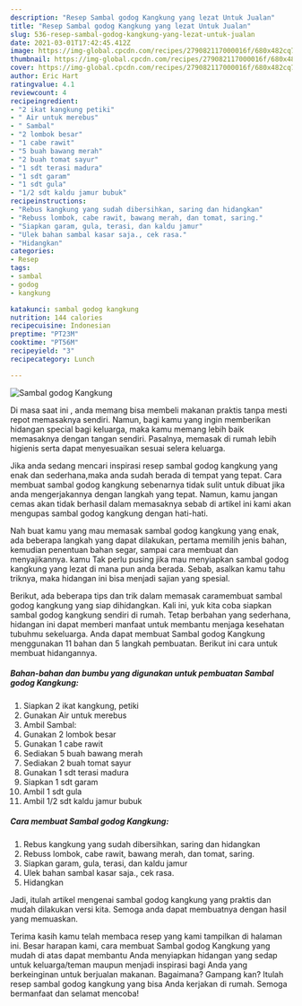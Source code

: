 ```yaml
---
description: "Resep Sambal godog Kangkung yang lezat Untuk Jualan"
title: "Resep Sambal godog Kangkung yang lezat Untuk Jualan"
slug: 536-resep-sambal-godog-kangkung-yang-lezat-untuk-jualan
date: 2021-03-01T17:42:45.412Z
image: https://img-global.cpcdn.com/recipes/279082117000016f/680x482cq70/sambal-godog-kangkung-foto-resep-utama.jpg
thumbnail: https://img-global.cpcdn.com/recipes/279082117000016f/680x482cq70/sambal-godog-kangkung-foto-resep-utama.jpg
cover: https://img-global.cpcdn.com/recipes/279082117000016f/680x482cq70/sambal-godog-kangkung-foto-resep-utama.jpg
author: Eric Hart
ratingvalue: 4.1
reviewcount: 4
recipeingredient:
- "2 ikat kangkung petiki"
- " Air untuk merebus"
- " Sambal"
- "2 lombok besar"
- "1 cabe rawit"
- "5 buah bawang merah"
- "2 buah tomat sayur"
- "1 sdt terasi madura"
- "1 sdt garam"
- "1 sdt gula"
- "1/2 sdt kaldu jamur bubuk"
recipeinstructions:
- "Rebus kangkung yang sudah dibersihkan, saring dan hidangkan"
- "Rebuss lombok, cabe rawit, bawang merah, dan tomat, saring."
- "Siapkan garam, gula, terasi, dan kaldu jamur"
- "Ulek bahan sambal kasar saja., cek rasa."
- "Hidangkan"
categories:
- Resep
tags:
- sambal
- godog
- kangkung

katakunci: sambal godog kangkung 
nutrition: 144 calories
recipecuisine: Indonesian
preptime: "PT23M"
cooktime: "PT56M"
recipeyield: "3"
recipecategory: Lunch

---
```



![Sambal godog Kangkung](https://img-global.cpcdn.com/recipes/279082117000016f/680x482cq70/sambal-godog-kangkung-foto-resep-utama.jpg)

Di masa  saat ini , anda memang bisa membeli makanan praktis tanpa mesti repot memasaknya sendiri. Namun, bagi kamu yang ingin memberikan hidangan special bagi keluarga, maka kamu memang lebih baik memasaknya dengan tangan sendiri. Pasalnya, memasak di rumah lebih higienis serta dapat menyesuaikan sesuai selera keluarga.

Jika anda sedang mencari inspirasi resep sambal godog kangkung yang enak dan sederhana,maka anda sudah berada di tempat yang tepat. Cara membuat sambal godog kangkung  sebenarnya tidak sulit untuk dibuat jika anda mengerjakannya dengan langkah yang tepat. Namun, kamu jangan cemas akan tidak berhasil dalam memasaknya 
sebab di artikel ini kami akan mengupas sambal godog kangkung dengan hati-hati.  



Nah buat kamu yang mau memasak sambal godog kangkung yang enak, ada beberapa langkah yang dapat dilakukan, pertama memilih jenis bahan, kemudian penentuan bahan segar, sampai cara membuat dan menyajikannya. kamu Tak perlu pusing jika mau menyiapkan sambal godog kangkung yang lezat di mana pun anda berada. Sebab, asalkan kamu  tahu triknya, maka hidangan ini bisa menjadi sajian yang spesial.

Berikut, ada beberapa tips dan trik dalam memasak caramembuat sambal godog kangkung yang siap dihidangkan. Kali ini, yuk kita coba siapkan sambal godog kangkung sendiri di rumah. Tetap berbahan yang sederhana, hidangan ini dapat memberi manfaat untuk membantu menjaga kesehatan tubuhmu sekeluarga. Anda dapat membuat Sambal godog Kangkung menggunakan 11 bahan dan 5 langkah pembuatan. Berikut ini cara untuk membuat hidangannya.

<!--inarticleads1-->

##### Bahan-bahan dan bumbu yang digunakan untuk pembuatan Sambal godog Kangkung:

1. Siapkan 2 ikat kangkung, petiki
1. Gunakan  Air untuk merebus
1. Ambil  Sambal:
1. Gunakan 2 lombok besar
1. Gunakan 1 cabe rawit
1. Sediakan 5 buah bawang merah
1. Sediakan 2 buah tomat sayur
1. Gunakan 1 sdt terasi madura
1. Siapkan 1 sdt garam
1. Ambil 1 sdt gula
1. Ambil 1/2 sdt kaldu jamur bubuk




<!--inarticleads2-->

##### Cara membuat Sambal godog Kangkung:

1. Rebus kangkung yang sudah dibersihkan, saring dan hidangkan
1. Rebuss lombok, cabe rawit, bawang merah, dan tomat, saring.
1. Siapkan garam, gula, terasi, dan kaldu jamur
1. Ulek bahan sambal kasar saja., cek rasa.
1. Hidangkan




Jadi, itulah artikel mengenai  sambal godog kangkung  yang praktis dan mudah dilakukan versi kita. Semoga anda dapat membuatnya dengan hasil yang memuaskan. 

Terima kasih kamu telah membaca resep yang kami tampilkan di halaman ini. Besar harapan kami, cara membuat  Sambal godog Kangkung yang mudah di atas dapat membantu Anda menyiapkan hidangan yang sedap untuk keluarga/teman maupun menjadi inspirasi bagi Anda yang berkeinginan untuk berjualan makanan. Bagaimana? Gampang kan? Itulah resep sambal godog kangkung yang bisa Anda kerjakan di rumah. Semoga bermanfaat dan selamat mencoba!

